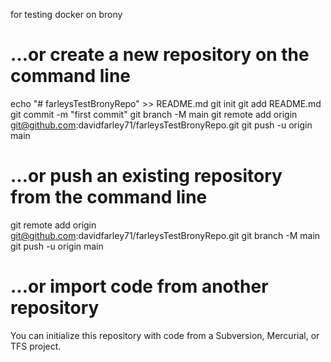 for testing docker on brony

# …or create a new repository on the command line
echo "# farleysTestBronyRepo" >> README.md
git init
git add README.md
git commit -m "first commit"
git branch -M main
git remote add origin git@github.com:davidfarley71/farleysTestBronyRepo.git
git push -u origin main
# …or push an existing repository from the command line
git remote add origin git@github.com:davidfarley71/farleysTestBronyRepo.git
git branch -M main
git push -u origin main
# …or import code from another repository
You can initialize this repository with code from a Subversion, Mercurial, or TFS project.


